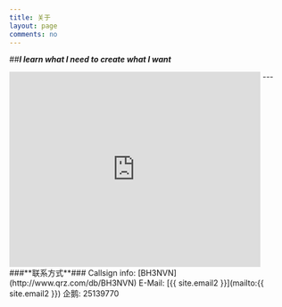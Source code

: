 ```yaml
---
title: 关于
layout: page
comments: no
---
```

##***I learn what I need to create what I want***
<iframe align="top" frameborder="0" height="350" name="iframe" scrolling="yes" src="http://www.clublog.org/last10_iframe.php?call=bh3nvn" width="450"></iframe>
<script type="text/javascript" src="//rj.revolvermaps.com/0/0/6.js?i=9ze1tkuckas&amp;m=0&amp;s=220&amp;c=ff0000&amp;cr1=ffffff&amp;f=arial&amp;l=0" async="async"></script>
---
###**联系方式**###
Callsign info:    
[BH3NVN](http://www.qrz.com/db/BH3NVN)  
E-Mail:  
[{{ site.email2 }}](mailto:{{ site.email2 }})  
企鹅:    
25139770


